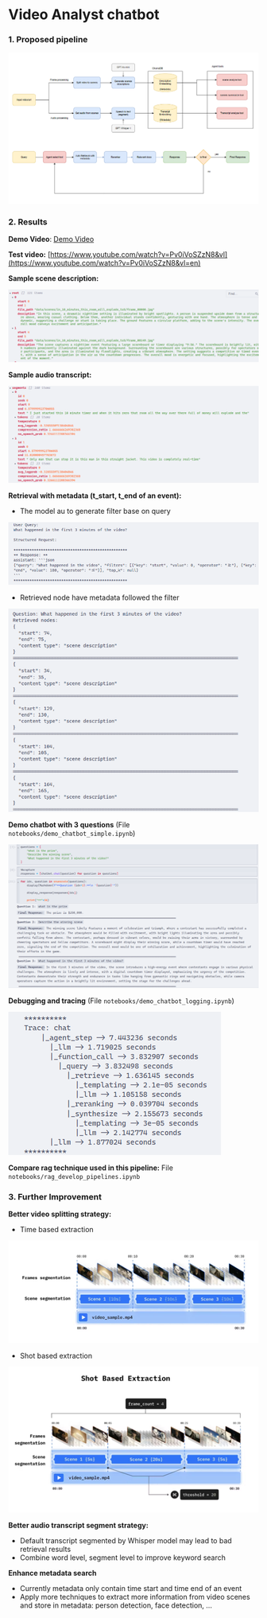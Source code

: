 # Video Analyst chatbot


### 1. Proposed pipeline

![image.png](assets/image.png)

### 2. Results
**Demo Video**:
[Demo Video](https://drive.google.com/file/d/1-lJYnsVc1GFi7-Y7FSxLIJR597EpE9_z/view?usp=drive_link)

**Test video:** [https://www.youtube.com/watch?v=Pv0iVoSZzN8&vl](https://www.youtube.com/watch?v=Pv0iVoSZzN8&vl=en)

**Sample scene description:**

![image.png](assets/image_1.png)

**Sample audio transcript:**

![image.png](assets/image_2.png)

**Retrieval with metadata (t_start, t_end of an event):**

- The model au to generate filter base on query

![image.png](assets/image_3.png)

- Retrieved node have metadata followed the filter

![image.png](assets/image_4.png)

**Demo chatbot with 3 questions** (File `notebooks/demo_chatbot_simple.ipynb`)

![image.png](assets/image_5.png)

**Debugging and tracing** (File `notebooks/demo_chatbot_logging.ipynb`)

![image.png](assets/image_6.png)

**Compare rag technique used in this pipeline:** File `notebooks/rag_develop_pipelines.ipynb`

### 3. Further Improvement

**Better video splitting strategy:**

- Time based extraction

![image.png](assets/image_7.png)

- Shot based extraction

![image.png](assets/image_8.png)

**Better audio transcript segment strategy:** 

- Default transcript segmented by Whisper model may lead to bad retrieval results
- Combine word level, segment level to improve keyword search

**Enhance metadata search**

- Currently metadata only contain time start and time end of an event
- Apply more techniques to extract more information from video scenes and store in metadata: person detection, face detection, …